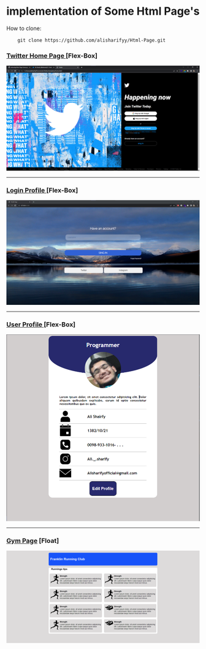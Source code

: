 # implementation of Some Html Page's

How to clone:

        git clone https://github.com/alisharifyy/Html-Page.git
   
   
### <a href="./Twitter-homePage" >Twitter Home Page </a> [Flex-Box]
<img src="./Twitter-homePage/img/twitter.png" width="600px">   

___
   
### <a href="./login-Profile" >Login Profile </a> [Flex-Box]
<img src="./login-Profile/img/login.png" width="600px">   

___

### <a href="./User-Profile" >User Profile </a> [Flex-Box]
<img src="./User-Profile/img/demo.png" width="600px">

___

### <a href="./Gym_page" >Gym Page</a> [Float]
<img src='./Gym_page/images/float.png' width="600px">



